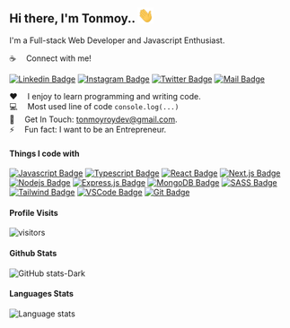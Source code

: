 <!-- ![Github Banner](assets/..) -->

## Hi there, I'm Tonmoy.. <img src="assets/hello.gif" width="28px" alt="hi">

I'm a Full-stack Web Developer and Javascript Enthusiast.

:coffee: &emsp;Connect with me!

<!-- [![Facebook Badge](https://img.shields.io/badge/Facebook-1877F2?style=for-the-badge&logo=facebook&logoColor=white)](https://facebook.com) [![Youtube Badge](https://img.shields.io/badge/YouTube-FF0000?style=for-the-badge&logo=youtube&logoColor=white)](https://youtube.com/) -->

[![Linkedin Badge](https://img.shields.io/badge/LinkedIn-0077B5?style=for-the-badge&logo=linkedin&logoColor=white)](https://www.linkedin.com/in/tonmoy-roy-11a395227/) [![Instagram Badge](https://img.shields.io/badge/Instagram-E4405F?style=for-the-badge&logo=instagram&logoColor=white)](https://instagram.com/) [![Twitter Badge](https://img.shields.io/badge/Twitter-1DA1F2?style=for-the-badge&logo=twitter&logoColor=white)](https://twitter.com/tonmoy__dev) [![Mail Badge](https://img.shields.io/badge/Gmail-D14836?style=for-the-badge&logo=gmail&logoColor=white)](mailto:tonmoyroydev@gmail.com)

:hearts: &emsp;I enjoy to learn programming and writing code. <br/>
:computer: &emsp;Most used line of code `console.log(...)` <br/>
:e-mail: &emsp;Get In Touch: tonmoyroydev@gmail.com.<br/>
⚡ &emsp;Fun fact: I want to be an Entrepreneur.

#### Things I code with

[![Javascript Badge](https://img.shields.io/badge/-Javascript-F0DB4F?style=for-the-badge&labelColor=black&logo=javascript&logoColor=F0DB4F)](#) [![Typescript Badge](https://img.shields.io/badge/-Typescript-007acc?style=for-the-badge&labelColor=black&logo=typescript&logoColor=007acc)](#) [![React Badge](https://img.shields.io/badge/-React-61DBFB?style=for-the-badge&labelColor=black&logo=react&logoColor=61DBFB)](#) [![Next.js Badge](https://img.shields.io/badge/next.js-000000?style=for-the-badge&logo=nextdotjs&logoColor=white)](#) [![Nodejs Badge](https://img.shields.io/badge/-Nodejs-3C873A?style=for-the-badge&labelColor=black&logo=node.js&logoColor=3C873A)](#) [![Express.js Badge](https://img.shields.io/badge/Express.js-000000?style=for-the-badge&logo=express&logoColor=white)](#) [![MongoDB Badge](https://img.shields.io/badge/MongoDB-4EA94B?style=for-the-badge&logo=mongodb&logoColor=white)](#) [![SASS Badge](https://img.shields.io/badge/Sass-CC6699?style=for-the-badge&logo=sass&logoColor=white)](#) [![Tailwind Badge](https://img.shields.io/badge/Tailwind%20CSS-092749?style=for-the-badge&logo=tailwindcss&logoColor=06B6D4&labelColor=000000)](#) [![VSCode Badge](https://img.shields.io/badge/Visual_Studio-5C2D91?style=for-the-badge&logo=visual%20studio&logoColor=white)](#) [![Git Badge](https://img.shields.io/badge/Git-F05032?style=for-the-badge&logo=git&logoColor=white)](#)

#### Profile Visits

![visitors](https://visitor-badge.glitch.me/badge?page_id=tonmoy-dev.tonmoy-dev)

#### Github Stats

![GitHub stats-Dark](https://github-readme-stats.vercel.app/api?username=tonmoy-dev&show_icons=true&theme=tokyonight#gh-dark-mode-only)

<!-- ![GitHub stats-Light](https://github-readme-stats.vercel.app/api?username=tonmoy-dev&show_icons=true&theme=default#gh-light-mode-only) -->

#### Languages Stats

![Language stats](https://github-readme-stats.vercel.app/api/top-langs/?username=tonmoy-dev&langs_count=8&show_icons=true&theme=tokyonight#gh-dark-mode-only)

<!-- ![Language stats](https://github-readme-stats.vercel.app/api/top-langs/?username=tonmoy-dev&langs_count=8&show_icons=true&theme=default#gh-light-mode-only) -->
